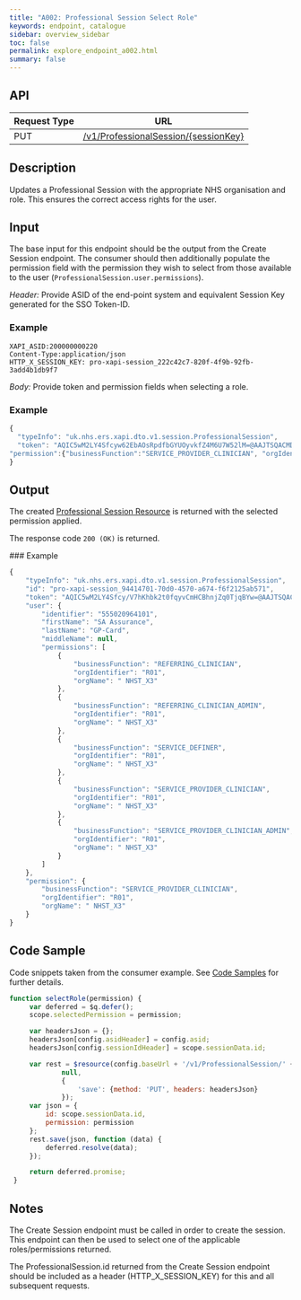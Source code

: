 ```yaml
---
title: "A002: Professional Session Select Role"
keywords: endpoint, catalogue
sidebar: overview_sidebar
toc: false
permalink: explore_endpoint_a002.html
summary: false
---
```


## API

| Request Type | URL |
| -------------| --- |
| PUT | [/v1/ProfessionalSession/{sessionKey}](https://api.environment.ers.ncrs.nhs.uk/ers-api/v1/ProfessionalSession/{sessionKey})

## Description
Updates a Professional Session with the appropriate NHS organisation and role. This ensures the correct access rights for the user.

## Input
The base input for this endpoint should be the output from the Create Session endpoint. The consumer should then additionally populate the permission field with the permission they wish to select from those available to the user (`ProfessionalSession.user.permissions`).

*Header:* Provide ASID of the end-point system and equivalent Session Key generated for the SSO Token-ID.

### Example
```http
XAPI_ASID:200000000220
Content-Type:application/json
HTTP_X_SESSION_KEY: pro-xapi-session_222c42c7-820f-4f9b-92fb-3add4b1db9f7
```

*Body:* Provide token and permission fields when selecting a role.

### Example
```javascript
{
  "typeInfo": "uk.nhs.ers.xapi.dto.v1.session.ProfessionalSession",
  "token": "AQIC5wM2LY4Sfcyw62EbAOsRpdfbGYUOyvkfZ4M6U7W52lM=@AAJTSQACMDE=#"
"permission":{"businessFunction":"SERVICE_PROVIDER_CLINICIAN", "orgIdentifier":"R01"}
}
```

## Output
The created [Professional Session Resource](explore_models.html) is returned with the selected permission applied.

The response code `200 (OK)` is returned.

### Example
```javascript
{
    "typeInfo": "uk.nhs.ers.xapi.dto.v1.session.ProfessionalSession",
    "id": "pro-xapi-session_94414701-70d0-4570-a674-f6f2125ab571",
    "token": "AQIC5wM2LY4Sfcy/V7hKhbk2t0fqyvCmHCBhnjZq0TjqBYw=@AAJTSQACMDE=#",
    "user": {
        "identifier": "555020964101",
        "firstName": "SA Assurance",
        "lastName": "GP-Card",
        "middleName": null,
        "permissions": [
            {
                "businessFunction": "REFERRING_CLINICIAN",
                "orgIdentifier": "R01",
                "orgName": " NHST_X3"
            },
            {
                "businessFunction": "REFERRING_CLINICIAN_ADMIN",
                "orgIdentifier": "R01",
                "orgName": " NHST_X3"
            },
            {
                "businessFunction": "SERVICE_DEFINER",
                "orgIdentifier": "R01",
                "orgName": " NHST_X3"
            },
            {
                "businessFunction": "SERVICE_PROVIDER_CLINICIAN",
                "orgIdentifier": "R01",
                "orgName": " NHST_X3"
            },
            {
                "businessFunction": "SERVICE_PROVIDER_CLINICIAN_ADMIN",
                "orgIdentifier": "R01",
                "orgName": " NHST_X3"
            }
        ]
    },
    "permission": {
        "businessFunction": "SERVICE_PROVIDER_CLINICIAN",
        "orgIdentifier": "R01",
        "orgName": " NHST_X3"
    }
}
```

## Code Sample
Code snippets taken from the consumer example. See [Code Samples](develop_code_samples.html) for further details.

```javascript
function selectRole(permission) {
     var deferred = $q.defer();
     scope.selectedPermission = permission;

     var headersJson = {};
     headersJson[config.asidHeader] = config.asid;
     headersJson[config.sessionIdHeader] = scope.sessionData.id;

     var rest = $resource(config.baseUrl + '/v1/ProfessionalSession/' + scope.currentSessionId,
             null,
             {
                 'save': {method: 'PUT', headers: headersJson}
             });
     var json = {
         id: scope.sessionData.id,
         permission: permission
     };
     rest.save(json, function (data) {
         deferred.resolve(data);
     });

     return deferred.promise;
 }
```

## Notes
The Create Session endpoint must be called in order to create the session. This endpoint can then be used to select one of the applicable roles/permissions returned.

The ProfessionalSession.id returned from the Create Session endpoint should be included as a header (HTTP_X_SESSION_KEY) for this and all subsequent requests.
